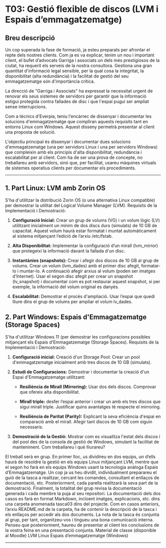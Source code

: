 # T03: Gestió flexible de discos (LVM i Espais d’emmagatzematge)

## Breu descripció

Un cop superada la fase de formació, ja esteu preparats per afrontar el repte dels nostres clients. Com ja es va explicar, tenim un nou i important client, el bufet d’advocats Garriga i associats un dels més prestigiosos de la ciutat, ha requerit els serveis de la nostra consultora. Gestiona una gran quantitat d'informació legal sensible, per la qual cosa la integritat, la disponibilitat (alta redundància) i la facilitat de gestió del seu emmagatzematge són d'importància crítica.

La direcció de "Garriga i Associats" ha expressat la necessitat urgent de renovar els seus sistemes de servidors per garantir que la informació estigui protegida contra fallades de disc i que l'espai pugui ser ampliat sense interrupcions.

Com a tècnics d'Everpia, teniu l'encàrrec de dissenyar i documentar les solucions d'emmagatzematge que compliran aquests requisits tant en entorns Linux com Windows. Aquest disseny permetrà presentar al client una proposta de solució.

L'objectiu principal és dissenyar i documentar dues solucions d'emmagatzematge (una per servidors Linux i una per servidors Windows) que compleixin amb els principis d'alta disponibilitat, redundància i escalabilitat per al client. Com ha de ser una prova de concepte, no treballareu amb servidors, sinó que, per facilitat, usareu màquines virtuals de sistemes operatius clients per documentar els procediments.

---

## 1. Part Linux: LVM amb Zorin OS
   
S'ha d'utilitzar la distribució Zorin OS (o una alternativa Linux compatible) per demostrar la utilitat del Logical Volume Manager (LVM).
Requisits de la Implementació i Demostració:

1. **Configuració Inicial:** Crear un grup de volums (VG) i un volum lògic (LV) utilitzant inicialment un mínim de dos discs durs (simulats) de 10 GB de capacitat. Aquest volum haurà estar formatat i muntat automàticament al sistema mitjançant l’edició de l’arxiu /etc/fstab.

2. **Alta Disponibilitat:** Implementar la configuració d’un mirall (lvm_mirror) que protegeixi la informació davant la fallada d'un disc.

3. **Instantànies (snapshots):**  Crear i afegir dos discos de 10 GB al grup de volums.
Crear un volum (lvm_dades) amb el primer disc afegit, formatar-lo i muntar-lo. 
A continuació afegir arxius al volum (poden ser imatges d’Internet). 
Usar el segon disc afegit per crear un snapshot (lv_snapshot) i documentar com es pot restaurar aquest snapshot, si per exemple, la informació del volum original es danyés.

4. **Escalabilitat:** Demostrar el procés d'ampliació. Usar l’espai que quedi lliure dins el grup de volums per ampliar el volum lv_dades.

## 2. Part Windows: Espais d'Emmagatzematge (Storage Spaces)
   
S'ha d'utilitzar Windows 11 (per demostrar les configuracions possibles mitjançant els Espais d'Emmagatzematge (Storage Spaces).
Requisits de la Implementació i Demostració:

1. **Configuració inicial:** Creació d'un Storage Pool: Crear un pool d'emmagatzematge inicialment amb tres discos de 10 GB (simulats).

2. **Estudi de Configuracions:** Demostrar i documentar la creació d'un Espai d'Emmagatzematge utilitzant:

   - **Resiliència de Mirall (Mirroring):** Usar dos dels discos. Comprovar que ofereix alta disponibilitat.

   - **Mirall triple:** desfer l’espai anterior i crear un amb els tres discos que sigui mirall triple. Justificar quins avantatges té respecte el mirroring.

   - **Resiliència de Paritat (Parity):** Explicant la seva eficiència d'espai en comparació amb el mirall. Afegir tant discos de 10 GB com siguin necessaris.

3. **Demostració de la Gestió:** Mostrar com es visualitza l'estat dels discos i del pool des de la consola de gestió de Windows, simulant la facilitat de manteniment.
Com treballareu i què lliurareu?

El treball serà en grup. En primer lloc, us dividireu en dos equips, un d’ells haurà de resoldre la gestió en els equips Linux mitjançant LVM, mentre que el segon ho farà en els equips Windows usant la tecnologia anàloga Espais d’Emmagatzematge. Un cop ja us heu dividit, individualment preparareu el guió de la tasca a realitzar, cercant les comandes, consultant el enllaços de documentació, etc. Posteriorment, cada parella realitzarà la seva part de la demostració. Finalment, la totalitat del grup revisa la documentació generada i cada membre la puja al seu repositori.
La documentació dels dos casos es farà en format Markdown, incloent imatges, explicacions, etc. dins una carpeta anomenada tasca03 dins del projecte. Com en casos anteriors, l’arxiu README.md de la carpeta, ha de contenir la descripció de la tasca i els enllaços per accedir als dos documents. 
La nota de la tasca és conjunta al grup, per tant, organitzeu-vos i tingueu una bona comunicació interna.
Penseu que posteriorment, haureu de presentar al client les conclusions de la vostra feina en una presentació conjunta.
Material de classe (disponible al Moodle)
LVM Linux
Espais d’emmagatzematge (Windows)

---



